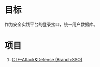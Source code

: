 # 目标

作为安全实践平台的登录接口，统一用户数据库。



# 项目

1. [CTF-Attack&Defense (Branch:SSO)](https://github.com/hydewww/CTF-Attack-Defense/tree/SSO)
